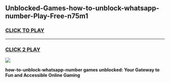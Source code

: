 
## Unblocked-Games-how-to-unblock-whatsapp-number-Play-Free-n75m1
<h3>
<a href="https://premium76.site?title=how-to-unblock-whatsapp-number&ref=20M">CLICK TO PLAY</a></h3>
<hr>

<h3>
<a href="https://premium76.site?title=how-to-unblock-whatsapp-number&ref=20M">CLICK 2 PLAY</a>
  
</h3>

<a href="https://premium76.site?title=how-to-unblock-whatsapp-number&ref=19M"><img src="https://clearcache.store/games.png"></a>


**how-to-unblock-whatsapp-number games unblocked: Your Gateway to Fun and Accessible Online Gaming**
